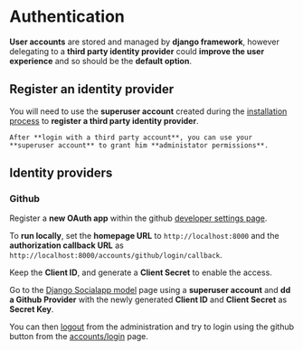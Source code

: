 # Authentication

**User accounts** are stored and managed by **django framework**, however delegating to a **third party identity provider** could **improve the user experience** and so should be the **default option**.

## Register an identity provider

You will need to use the **superuser account** created during the [installation process](installation) to **register a third party identity provider**.

```{tip}
After **login with a third party account**, you can use your **superuser account** to grant him **administator permissions**.
```

## Identity providers

### Github

Register a **new OAuth app** within the github [developer settings page](https://github.com/settings/developers).

To **run locally**, set the **homepage URL** to `http://localhost:8000` and the **authorization callback URL** as `http://localhost:8000/accounts/github/login/callback`. 

Keep the **Client ID**, and generate a **Client Secret** to enable the access.

Go to the [Django Socialapp model](http://localhost:8000/admin/socialaccount/socialapp/) page using a **superuser account** and **dd a Github Provider** with the newly generated **Client ID** and **Client Secret** as **Secret Key**.

You can then [logout](http://localhost:8000/admin/logout/) from the administration and try to login using the github button from the [accounts/login](http://localhost:8000/accounts/login) page.